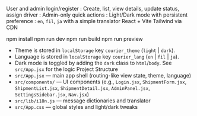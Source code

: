  User and admin login/register
: Create, list, view details, update status, assign driver
: Admin-only quick actions
: Light/Dark mode with persistent preference
: `en`, `fil`, `ja` with a simple translator
 React + Vite
Tailwind via CDN 

   npm install
   npm run dev
   npm run build
   npm run preview
   
- Theme is stored in `localStorage` key `courier_theme` (`light` | `dark`).
- Language is stored in `localStorage` key `courier_lang` (`en` | `fil` | `ja`).
- Dark mode is toggled by adding the `dark` class to `html`/`body`. See `src/App.jsx` for the logic
Project Structure
- `src/App.jsx` — main app shell (routing-like view state, theme, language)
- `src/components/` — UI components (e.g., `Login.jsx`, `ShipmentForm.jsx`, `ShipmentList.jsx`, `ShipmentDetail.jsx`, `AdminPanel.jsx`, `SettingsSidebar.jsx`, `Nav.jsx`)
- `src/lib/i18n.js` — message dictionaries and translator
- `src/App.css` — global styles and light/dark tweaks
